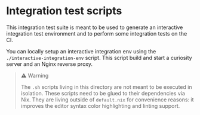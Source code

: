 # Integration test scripts

This integration test suite is meant to be used to generate an interactive
integration test environment and to perform some integration tests on the CI.

You can locally setup an interactive integration env using the
`./interactive-integration-env` script. This script build and start a curiosity
server and an Nginx reverse proxy.

> ⚠️ Warning
>
> The `.sh` scripts living in this directory are not meant to be executed in
> isolation. These scripts need to be glued to their dependencies via Nix. They
> are living outside of `default.nix` for convenience reasons: it improves the
> editor syntax color highlighting and linting support.
